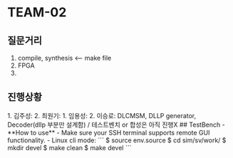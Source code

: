 # TEAM-02
## 질문거리
1. compile, synthesis <-- make file
2. FPGA
3. 
## 진행상황
<TL>
1. 김주성:
2. 최원기:
<DLL>
1. 임용성:
2. 이승로: DLCMSM, DLLP generator, Decoder(dllp 부분만 설계함) / 테스트벤치 or 합성은 아직 진행X
## TestBench
- **How to use**
  - Make sure your SSH terminal supports remote GUI functionality.
  - Linux cli mode:
    ```
    $ source env.source
    $ cd sim/sv/work/
    $ mkdir devel
    $ make clean
    $ make devel
    ```
